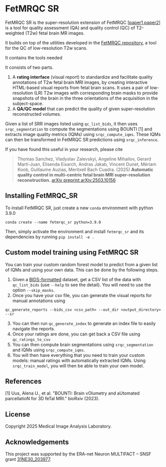 # FetMRQC SR

FetMRQC SR is the super-resolution extension of FetMRQC [[paper1](https://arxiv.org/pdf/2304.05879.pdf),[paper2](https://arxiv.org/pdf/2311.04780.pdf)] is a tool for quality assessment (QA) and quality control (QC) of T2-weighted (T2w) fetal brain MR images. 

It builds on top of the utilities developed in the [FetMRQC repository](https://github.com/Medical-Image-Analysis-Laboratory/fetmrqc), a tool for the QC of low-resolution T2w scans.

It contains the tools needed

It consists of two parts.
1. A **rating interface** (visual report) to standardize and facilitate quality annotations of T2w fetal brain MRI images, by creating interactive HTML-based visual reports from fetal brain scans. It uses a pair of low-resolution (LR) T2w images with corresponding brain masks to provide snapshots of the brain in the three orientations of the acquisition in the subject-space. 
2. A **QA/QC model** that can predict the quality of given super-resolution reconstructed volumes. 

Given a list of SRR images listed using `qc_list_bids`, it then uses `srqc_segmentation` to compute the segmentations using BOUNTI [1] and extracts image quality metrics (IQMs) using `srqc_compute_iqms`. These IQMs can then be transformed in FetMRQC SR predictions using `srqc_inference`.

If you have found this useful in your research, please cite 
> Thomas Sanchez, Vladyslav Zalevskyi, Angeline Mihailov, Gerard Martí-Juan, Elisenda Eixarch, Andras Jakab, Vincent Dunet, Mériam Koob, Guillaume Auzias, Meritxell Bach Cuadra. (2025) **Automatic quality control in multi-centric fetal brain MRI super-resolution reconstruction.** [arXiv preprint arXiv:2503.10156](https://www.arxiv.org/abs/2503.10156)

## Installing FetMRQC_SR
To install FetMRQC SR, just create a new `conda` environment with python 3.9.0

```
conda create --name fetmrqc_sr python=3.9.0
```

Then, simply activate the environment and install `fetmrqc_sr` and its dependencies by running `pip install -e .`

## Custom model training using FetMRQC SR
You can train your custom random forest model to predict from a given list of IQMs and using your own data. This can be done by the following steps.

1. Given a [BIDS-formatted](https://bids.neuroimaging.io/index.html) dataset, get a CSV list of the data with `qc_list_bids` (use `--help` to see the detail). You will need to use the option `--skip_masks`.
2. Once you have your csv file, you can generate the visual reports for manual annotations using  
```
qc_generate_reports --bids_csv <csv_path> --out_dir <output_directory> --sr
```
3. You can then run `qc_generate_index` to generate an index file to easily navigate the reports.
4. Once your ratings are done, you can get back a CSV file using `qc_ratings_to_csv`
5. You can then compute brain segmentations using `srqc_segmentation` and IQMs using `srqc_compute_iqms`. 
6. You will then have everything that you need to train your custom models: manual ratings with automatically extracted IQMs. Using `srqc_train_model`, you will then be able to train your own model.

## References
[1] Uus, Alena U., et al. "BOUNTI: Brain vOlumetry and aUtomated parcellatioN for 3D feTal MRI." bioRxiv (2023).

## License
Copyright 2025 Medical Image Analysis Laboratory. 

## Acknowledgements
This project was supported by the ERA-net Neuron MULTIFACT – SNSF grant [31NE30_203977](https://data.snf.ch/grants/grant/203977).

